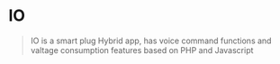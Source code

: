 # IO

> IO is a smart plug Hybrid app, has voice command functions and valtage consumption features based on PHP
  and Javascript